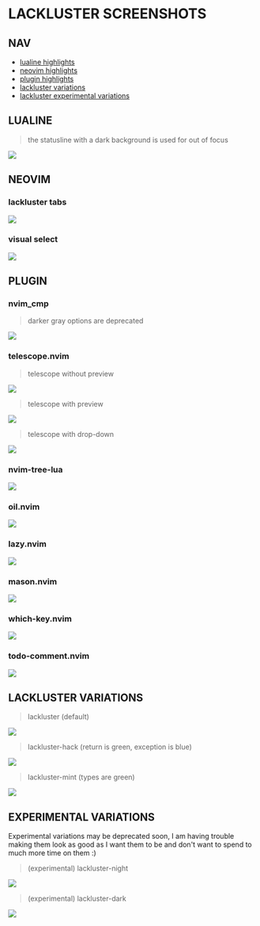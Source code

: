 # LACKLUSTER SCREENSHOTS

## NAV
* [lualine highlights](#lualine)
* [neovim highlights](#neovim)
* [plugin highlights](#plugin)
* [lackluster variations](#lackluster-variations)
* [lackluster experimental variations](#experimental-variations)

## LUALINE
>  the statusline with a dark background is used for out of focus

![](./asset/img/detail/lackluster-lualine.png)

## NEOVIM
### lackluster tabs
![](./asset/img/detail/lackluster-tabs.png)

### visual select
![](./asset/img/detail/lackluster-visual.png)

## PLUGIN

### nvim_cmp
> darker gray options are deprecated

![](./asset/img/detail/lackluster-cmp.png)

### telescope.nvim
> telescope without preview

![](./asset/img/detail/lackluster-telescope-no-preview.png)
> telescope with preview

![](./asset/img/detail/lackluster-telescope-preview.png)
> telescope with drop-down

![](./asset/img/detail/lackluster-telescope-dropdown.png)

### nvim-tree-lua
![](./asset/img/detail/lackluster-tree.png)

### oil.nvim
![](./asset/img/detail/lackluster-oil.png)

### lazy.nvim
![](./asset/img/detail/lackluster-lazy.png)

### mason.nvim
![](./asset/img/detail/lackluster-mason.png)

### which-key.nvim
![](./asset/img/detail/lackluster-which-key.png)

### todo-comment.nvim
![](./asset/img/detail/lackluster-todo.png)

## LACKLUSTER VARIATIONS

> lackluster (default)

![](./asset/img/theme/lackluster-default.png)

> lackluster-hack (return is green, exception is blue)

![](./asset/img/theme/lackluster-hack.png)

> lackluster-mint (types are green)

![](./asset/img/theme/lackluster-mint.png)

## EXPERIMENTAL VARIATIONS
Experimental variations may be deprecated soon, I am having trouble making them look as
good as I want them to be and don't want to spend to much more time on them :)

> (experimental) lackluster-night

![](./asset/img/theme/lackluster-night.png)

> (experimental) lackluster-dark

![](./asset/img/theme/lackluster-dark.png)

